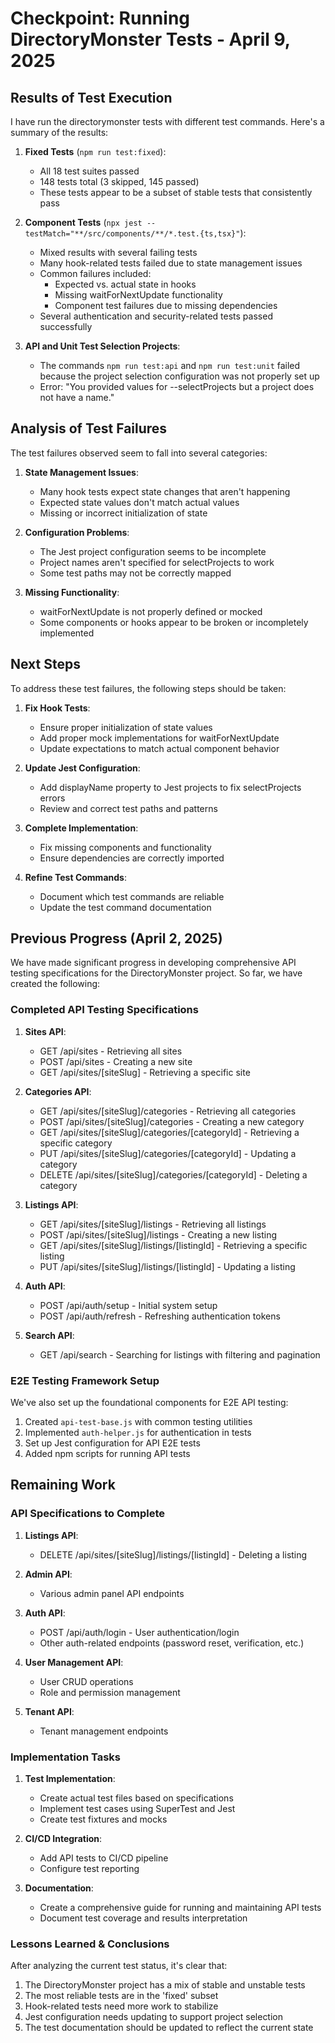 # Checkpoint: Running DirectoryMonster Tests - April 9, 2025

## Results of Test Execution

I have run the directorymonster tests with different test commands. Here's a summary of the results:

1. **Fixed Tests** (`npm run test:fixed`):
   - All 18 test suites passed
   - 148 tests total (3 skipped, 145 passed)
   - These tests appear to be a subset of stable tests that consistently pass

2. **Component Tests** (`npx jest --testMatch="**/src/components/**/*.test.{ts,tsx}"`):
   - Mixed results with several failing tests
   - Many hook-related tests failed due to state management issues
   - Common failures included:
     - Expected vs. actual state in hooks
     - Missing waitForNextUpdate functionality
     - Component test failures due to missing dependencies
   - Several authentication and security-related tests passed successfully

3. **API and Unit Test Selection Projects**:
   - The commands `npm run test:api` and `npm run test:unit` failed because the project selection configuration was not properly set up
   - Error: "You provided values for --selectProjects but a project does not have a name."

## Analysis of Test Failures

The test failures observed seem to fall into several categories:

1. **State Management Issues**:
   - Many hook tests expect state changes that aren't happening
   - Expected state values don't match actual values
   - Missing or incorrect initialization of state

2. **Configuration Problems**:
   - The Jest project configuration seems to be incomplete
   - Project names aren't specified for selectProjects to work
   - Some test paths may not be correctly mapped

3. **Missing Functionality**:
   - waitForNextUpdate is not properly defined or mocked
   - Some components or hooks appear to be broken or incompletely implemented

## Next Steps

To address these test failures, the following steps should be taken:

1. **Fix Hook Tests**:
   - Ensure proper initialization of state values
   - Add proper mock implementations for waitForNextUpdate
   - Update expectations to match actual component behavior

2. **Update Jest Configuration**:
   - Add displayName property to Jest projects to fix selectProjects errors
   - Review and correct test paths and patterns

3. **Complete Implementation**:
   - Fix missing components and functionality
   - Ensure dependencies are correctly imported

4. **Refine Test Commands**:
   - Document which test commands are reliable
   - Update the test command documentation

## Previous Progress (April 2, 2025)

We have made significant progress in developing comprehensive API testing specifications for the DirectoryMonster project. So far, we have created the following:

### Completed API Testing Specifications

1. **Sites API**:
   - GET /api/sites - Retrieving all sites
   - POST /api/sites - Creating a new site
   - GET /api/sites/[siteSlug] - Retrieving a specific site

2. **Categories API**:
   - GET /api/sites/[siteSlug]/categories - Retrieving all categories
   - POST /api/sites/[siteSlug]/categories - Creating a new category
   - GET /api/sites/[siteSlug]/categories/[categoryId] - Retrieving a specific category
   - PUT /api/sites/[siteSlug]/categories/[categoryId] - Updating a category
   - DELETE /api/sites/[siteSlug]/categories/[categoryId] - Deleting a category

3. **Listings API**:
   - GET /api/sites/[siteSlug]/listings - Retrieving all listings
   - POST /api/sites/[siteSlug]/listings - Creating a new listing
   - GET /api/sites/[siteSlug]/listings/[listingId] - Retrieving a specific listing
   - PUT /api/sites/[siteSlug]/listings/[listingId] - Updating a listing

4. **Auth API**:
   - POST /api/auth/setup - Initial system setup
   - POST /api/auth/refresh - Refreshing authentication tokens

5. **Search API**:
   - GET /api/search - Searching for listings with filtering and pagination

### E2E Testing Framework Setup

We've also set up the foundational components for E2E API testing:

1. Created `api-test-base.js` with common testing utilities
2. Implemented `auth-helper.js` for authentication in tests
3. Set up Jest configuration for API E2E tests
4. Added npm scripts for running API tests

## Remaining Work

### API Specifications to Complete

1. **Listings API**:
   - DELETE /api/sites/[siteSlug]/listings/[listingId] - Deleting a listing

2. **Admin API**:
   - Various admin panel API endpoints

3. **Auth API**:
   - POST /api/auth/login - User authentication/login
   - Other auth-related endpoints (password reset, verification, etc.)

4. **User Management API**:
   - User CRUD operations
   - Role and permission management

5. **Tenant API**:
   - Tenant management endpoints

### Implementation Tasks

1. **Test Implementation**:
   - Create actual test files based on specifications
   - Implement test cases using SuperTest and Jest
   - Create test fixtures and mocks

2. **CI/CD Integration**:
   - Add API tests to CI/CD pipeline
   - Configure test reporting

3. **Documentation**:
   - Create a comprehensive guide for running and maintaining API tests
   - Document test coverage and results interpretation

### Lessons Learned & Conclusions

After analyzing the current test status, it's clear that:

1. The DirectoryMonster project has a mix of stable and unstable tests
2. The most reliable tests are in the 'fixed' subset
3. Hook-related tests need more work to stabilize
4. Jest configuration needs updating to support project selection
5. The test documentation should be updated to reflect the current state